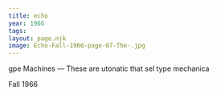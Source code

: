 ```yaml
---
title: echo
year: 1966
tags:
layout: page.njk
image: Echo-Fall-1966-page-07-The-.jpg
---
```

gpe Machines — These are utonatic
that sel type mechanica

Fall 1966

